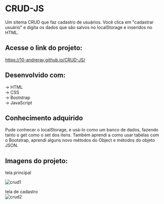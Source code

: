 # CRUD-JS
Um sitema CRUD que faz cadastro de usuários. Você clica em "cadastrar usuário" e digita os dados que são salvos no localStorage e inseridos no HTML.

## Acesse o link do projeto:
https://10-andreray.github.io/CRUD-JS/

## Desenvolvido com:
-> HTML </br>
-> CSS </br>
-> Bootstrap </br>
-> JavaScript </br>

## Conhecimento adquirido
Pude conhecer o localStorage, e usá-lo como um banco de dados, fazendo tanto o get como o set dos itens.
Também aprendi a como usar tabelas com o Bootstrap, aprendi alguns novo métodos do Object e métodos do objeto JSON.

## Imagens do projeto:
tela principal
</br>

![crud1](https://user-images.githubusercontent.com/81325811/167513160-02fc4181-c3f2-41ac-8bde-3da7996fa934.png)

tela de cadastro
</br>
![crud2](https://user-images.githubusercontent.com/81325811/167513183-27e80049-dddf-4ce0-8779-305be676419f.png)
